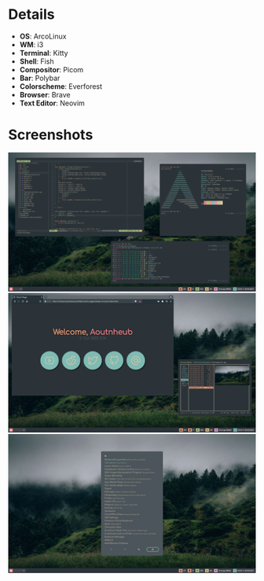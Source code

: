 # Details
- **OS**: ArcoLinux
- **WM**: i3
- **Terminal**: Kitty
- **Shell**: Fish
- **Compositor**: Picom
- **Bar**: Polybar
- **Colorscheme**: Everforest
- **Browser**: Brave
- **Text Editor**: Neovim

# Screenshots
![Screenshots](screenshots/screenshot1.png)
![Screenshots](screenshots/screenshot2.png)
![Screenshots](screenshots/screenshot3.png)
